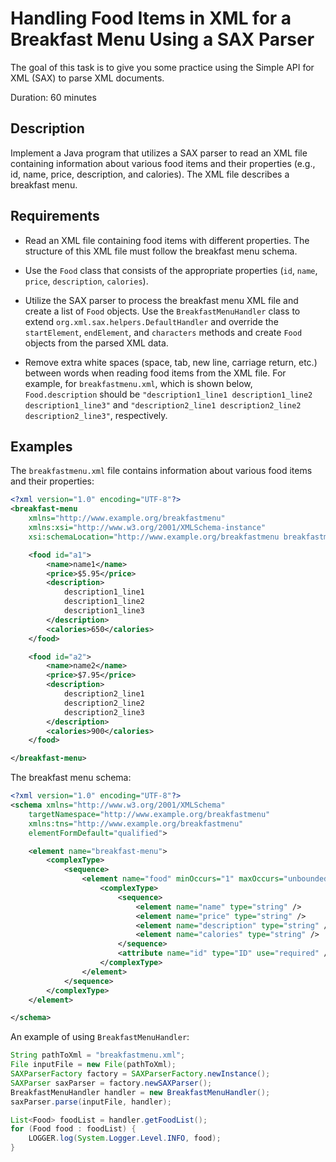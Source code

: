 # Handling Food Items in XML for a Breakfast Menu Using a SAX Parser

The goal of this task is to give you some practice using the Simple API for XML (SAX) to parse XML documents.

Duration: 60 minutes

## Description

Implement a Java program that utilizes a SAX parser to read an XML file containing information about various food items and their properties (e.g., id, name, price, description, and calories). The XML file describes a breakfast menu.

## Requirements

- Read an XML file containing food items with different properties. The structure of this XML file must follow the breakfast menu schema.

- Use the `Food` class that consists of the appropriate properties (`id`, `name`, `price`, `description`, `calories`).

- Utilize the SAX parser to process the breakfast menu XML file and create a list of `Food` objects. Use the `BreakfastMenuHandler` class to extend `org.xml.sax.helpers.DefaultHandler` and override the `startElement`, `endElement`, and `characters` methods and create `Food` objects from the parsed XML data.

- Remove extra white spaces (space, tab, new line, carriage return, etc.) between words when reading food items from the XML file. For example, for `breakfastmenu.xml`, which is shown below, `Food.description` should be `"description1_line1 description1_line2 description1_line3"` and `"description2_line1 description2_line2 description2_line3"`, respectively.

## Examples

The `breakfastmenu.xml` file contains information about various food items and their properties:

```xml
<?xml version="1.0" encoding="UTF-8"?>
<breakfast-menu
    xmlns="http://www.example.org/breakfastmenu"
    xmlns:xsi="http://www.w3.org/2001/XMLSchema-instance"
    xsi:schemaLocation="http://www.example.org/breakfastmenu breakfastmenu.xsd">

    <food id="a1">
        <name>name1</name>
        <price>$5.95</price>
        <description>
            description1_line1
            description1_line2
            description1_line3
        </description>
        <calories>650</calories>
    </food>

    <food id="a2">
        <name>name2</name>
        <price>$7.95</price>
        <description>
            description2_line1
            description2_line2
            description2_line3
        </description>
        <calories>900</calories>
    </food>

</breakfast-menu>
```

The breakfast menu schema:

```xml
<?xml version="1.0" encoding="UTF-8"?>
<schema xmlns="http://www.w3.org/2001/XMLSchema"
    targetNamespace="http://www.example.org/breakfastmenu"
    xmlns:tns="http://www.example.org/breakfastmenu"
    elementFormDefault="qualified">

    <element name="breakfast-menu">
        <complexType>
            <sequence>
                <element name="food" minOccurs="1" maxOccurs="unbounded">
                    <complexType>
                        <sequence>
                            <element name="name" type="string" />
                            <element name="price" type="string" />
                            <element name="description" type="string" />
                            <element name="calories" type="string" />
                        </sequence>
                        <attribute name="id" type="ID" use="required" />
                    </complexType>
                </element>
            </sequence>
        </complexType>
    </element>

</schema>
```

An example of using `BreakfastMenuHandler`:

```java
String pathToXml = "breakfastmenu.xml";
File inputFile = new File(pathToXml);
SAXParserFactory factory = SAXParserFactory.newInstance();
SAXParser saxParser = factory.newSAXParser();
BreakfastMenuHandler handler = new BreakfastMenuHandler();
saxParser.parse(inputFile, handler);

List<Food> foodList = handler.getFoodList();
for (Food food : foodList) {
    LOGGER.log(System.Logger.Level.INFO, food);
}
```
